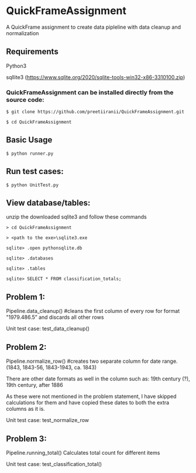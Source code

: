 # QuickFrameAssignment

A QuickFrame assignment to create data pipleline with data cleanup and normalization 

## Requirements

Python3

sqllite3 (https://www.sqlite.org/2020/sqlite-tools-win32-x86-3310100.zip)

### QuickFrameAssignment can be installed directly from the source code:

```
$ git clone https://github.com/preetiiranii/QuickFrameAssignment.git

$ cd QuickFrameAssignment
```

## Basic Usage

```
$ python runner.py
```

## Run test cases:
```
$ python UnitTest.py
```
## View database/tables:

unzip the downloaded sqlite3 and follow these commands
```
> cd QuickFrameAssignment

> <path to the exe>\sqlite3.exe

sqlite> .open pythonsqlite.db

sqlite> .databases

sqlite> .tables

sqlite> SELECT * FROM classification_totals;
```
## Problem 1: 

Pipeline.data_cleanup() #cleans the first column of every row for format "1979.486.5” and discards all other rows

Unit test case: test_data_cleanup()

## Problem 2:

Pipeline.normalize_row() #creates two separate column for date range. (1843, 1843-56, 1843-1943, ca. 1843)

There are other date formats as well in the column such as:
  19th century (?), 
  19th century, 
  after 1886
  
As these were not mentioned in the problem statement, I have skipped calculations for them and have copied these dates to both the extra columns as it is.

Unit test case: test_normalize_row

## Problem 3:

Pipeline.running_total() Calculates total count for different items

Unit test case: test_classification_total()

